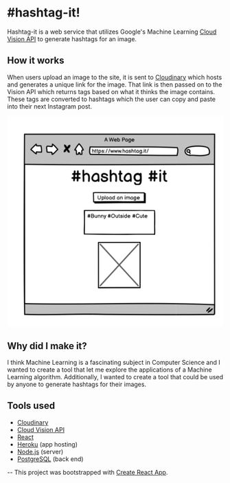# #hashtag-it!



Hashtag-it is a web service that utilizes Google's Machine Learning [Cloud Vision API](https://cloud.google.com/vision) to generate hashtags for an image. 


## How it works

When users upload an image to the site, it is sent to [Cloudinary](https://cloudinary.com/products/programmable_media) which hosts and generates a unique link for the image. That link is then passed on to the Vision API which returns tags based on what it thinks the image contains. These tags are converted to hashtags which the user can copy and paste into their next Instagram post.

![Alt text](public/wireframe/Screen_Shot_2022-08-18_at_2.32.39_PM.png "wireframe")

## Why did I make it?

I think Machine Learning is a fascinating subject in Computer Science and I wanted to create a tool that let me explore the applications of a Machine Learning algorithm. Additionally, I wanted to create a tool that could be used by anyone to generate hashtags for their images. 

## Tools used

- [Cloudinary](https://cloudinary.com/products/programmable_media)
- [Cloud Vision API](https://cloud.google.com/vision)
- [React](https://reactjs.org)
- [Heroku](https://www.heroku.com) (app hosting)
- [Node.js](https://nodejs.org) (server)
- [PostgreSQL](https://www.postgresql.org) (back end)

--
This project was bootstrapped with [Create React App](https://github.com/facebook/create-react-app).